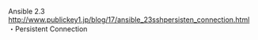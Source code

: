Ansible 2.3
http://www.publickey1.jp/blog/17/ansible_23sshpersisten_connection.html
・Persistent Connection
